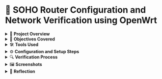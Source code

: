 # 📂 SOHO Router Configuration and Network Verification using OpenWrt

<details>
<summary>📘 <strong>Project Overview</strong></summary>

As part of my CompTIA A+ Core 1 studies at Western Governors University (WGU), I completed a hands-on lab to configure and verify a Small Office/Home Office (SOHO) network using OpenWrt firmware. This project involved setting up wired and wireless connections, confirming DHCP lease assignments, ensuring Internet and DNS access, and reviewing firewall settings.

</details>

<details>
<summary>🎯 <strong>Objectives Covered</strong></summary>

- Install and configure basic wired/wireless SOHO networks  
- Verify client device connectivity through DHCP  
- Test Internet and DNS functionality using diagnostic tools  
- Confirm wireless network setup and stability  
- Review firewall and security configurations to protect internal resources  

</details>

<details>
<summary>🛠️ <strong>Tools Used</strong></summary>

- OpenWrt Web Interface (LuCI)  
- GNS3 Network Simulation Software  
- OpenWrt Diagnostics Tools (Ping, Traceroute)  

</details>

<details>
<summary>⚙️ <strong>Configuration and Setup Steps</strong></summary>

- Accessed OpenWrt router at `192.168.1.1`  
- Configured LAN settings and enabled the DHCP server  
- Set up WPA2-protected wireless access points  
- Connected multiple wired and wireless devices  
- Verified proper IP address assignments via DHCP  
- Conducted ping tests to verify LAN, Internet, and DNS connectivity  
- Reviewed firewall zone rules for security  

</details>

<details>
<summary>🔍 <strong>Verification Process</strong></summary>

**✅ Connected Devices Check**  
→ Status → Overview → Confirmed DHCP leases  

**✅ Wireless Clients Check**  
→ Status → Wireless → Verified client signal and encryption  

**✅ Internet/DNS Test**  
→ Network → Diagnostics → Pinged:
- `192.168.1.1` (router)
- `8.8.8.8` (external IP)
- `google.com` (domain resolution)

**✅ DHCP Server Check**  
→ Network → Interfaces → LAN → DHCP settings reviewed  
→ Network → DHCP and DNS → Lease table verified  

**✅ Firewall Check**  
→ Status → Firewall → Verified LAN → WAN forwarding and default security

</details>

<details>
<summary>🖼️ <strong>Screenshots</strong></summary>

> 📸 Active DHCP leases  
> 📸 Wireless client list  
> 📸 Successful ping results  
> 📸 DHCP settings  
> 📸 Firewall zone overview  

(Insert or link screenshots here if stored in your repo)

</details>

<details>
<summary>🧠 <strong>Reflection</strong></summary>

When I first started this lab, the number of settings in OpenWrt felt overwhelming. But step by step, I learned how to navigate and configure essential networking features like DHCP, firewall zones, and wireless security.  
Now that I’ve built and verified this network from scratch, I’m way more confident with SOHO setups and basic troubleshooting. 

</details>
